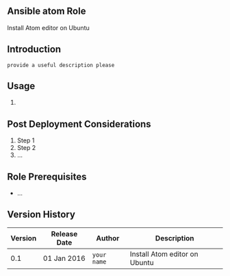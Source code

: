 ## Ansible atom Role

Install Atom editor on Ubuntu


## Introduction
 
`provide a useful description please`
 
 
## Usage
1.
 
 
## Post Deployment Considerations
1. Step 1
1. Step 2
1. ...
 
 
## Role Prerequisites
* ...
 
 
## Version History
| Version | Release Date | Author | Description |
| ------- | ------------ | ----------- | ----------- |
| 0.1 | 01 Jan 2016 | `your name` | Install Atom editor on Ubuntu |